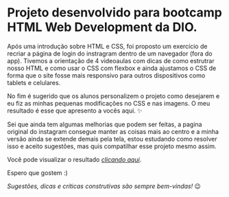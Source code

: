 # Projeto desenvolvido para bootcamp HTML Web Development da DIO.

Após uma introdução sobre HTML e CSS, foi proposto um exercício de recriar a página de login do instragram dentro de um navegador (fora do app). Tivemos a orientação de 4 videoaulas com dicas de como estrutrar nosso HTML e como usar o CSS com flexbox e ainda ajustamos o CSS de forma que o site fosse mais responsivo para outros dispositivos como tablets e celulares.

No fim é sugerido que os alunos personalizem o projeto como desejarem e eu fiz as minhas pequenas modificações no CSS e nas imagens. O meu resultado é esse que apresento a vocês aqui. ✨

Sei que ainda tem algumas melhorias que podem ser feitas, a pagina original do instagram consegue manter as coisas mais ao centro e a minha versão ainda se extende demais pela tela, estou estudando como resolver isso e aceito sugestões, mas quis compatilhar esse projeto mesmo assim.

Você pode visualizar o resultado *[clicando aqui](https://brunamotta.github.io/Cutegram-login/)*.

Espero que gostem :)

*Sugestões, dicas e críticas construtivas são sempre bem-vindas!* :wink:
